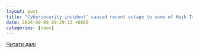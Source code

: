 ```yaml
---
layout: post
title: "Cybersecurity incident’ caused recent outage to some of Kwik Trip’s systems, company says"
date: 2024-08-09 09:29:13 +0000
categories: [news]
---
```


[Читати далі](https://www.aol.com/cybersecurity-incident-caused-recent-outage-140750722.html)
